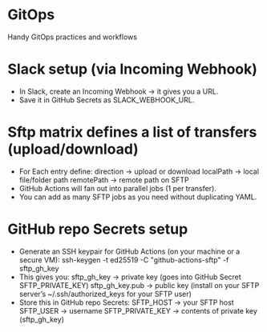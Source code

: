# GitOps
Handy GitOps practices and workflows

# Slack setup (via Incoming Webhook)
- In Slack, create an Incoming Webhook → it gives you a URL.
- Save it in GitHub Secrets as SLACK_WEBHOOK_URL.

# Sftp matrix defines a list of transfers (upload/download)
- For Each entry define:
  direction → upload or download
  localPath → local file/folder path
  remotePath → remote path on SFTP
- GitHub Actions will fan out into parallel jobs (1 per transfer).
- You can add as many SFTP jobs as you need without duplicating YAML.

# GitHub repo Secrets setup
- Generate an SSH keypair for GitHub Actions (on your machine or a secure VM):
  ssh-keygen -t ed25519 -C "github-actions-sftp" -f sftp_gh_key
- This gives you:
  sftp_gh_key → private key (goes into GitHub Secret SFTP_PRIVATE_KEY)
  sftp_gh_key.pub → public key (install on your SFTP server’s ~/.ssh/authorized_keys for your SFTP user)
- Store this in GitHub repo Secrets:
  SFTP_HOST → your SFTP host
  SFTP_USER → username
  SFTP_PRIVATE_KEY → contents of private key (sftp_gh_key)


